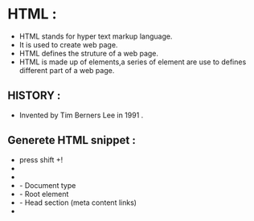# HTML :
- HTML stands for hyper text markup language.
- It is used to create web page.
- HTML defines the struture of a web page.
- HTML is made up of elements,a series of element are use to defines different part of a web page.

## HISTORY :
- Invented by Tim Berners Lee in 1991 .

## Generete HTML snippet :
- press shift +!
- <Opening tag>
- <closing tag>
- <Doctype html> - Document type
- <html> - Root element
- <head> - Head section (meta  content links)
- <title> - Title of the page
- <body> -Body section(headings,paragraph,images,links,header,footer)

## Headings :
- <h1>------<h6>
- <h1>-------Top priority
- <h6>-----Least priority
- <h1>content</h1>

## paragraph
- <p>contents</p>
- lorem 100 (creat paragraph)

## Links:
- To redirect to the specified link given.
- <a href="htpps://www.google.com">google</a>
-  <a href="mail to:nehaswain7@gmail.com">Email</a>
-  <a href="tel:8260713260">phone number</a>

## Images :
- <img src="image.Jpg" alt="image description">
- src - Source path
- alt -alternative text

## Break the line :
- <br> -To break the line we use <br> tag.
   